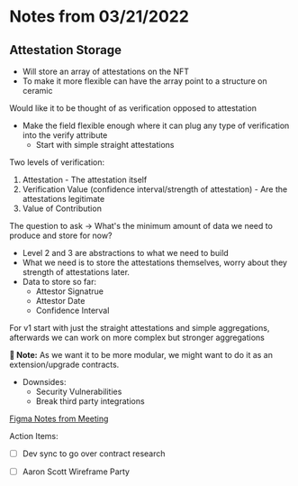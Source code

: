 # Notes from 03/21/2022

## Attestation Storage
- Will store an array of attestations on the NFT
- To make it more flexible can have the array point to a structure on ceramic

Would like it to be thought of as verification opposed to attestation
- Make the field flexible enough where it can plug any type of verification into the verify attribute
    - Start with simple straight attestations

Two levels of verification:
1. Attestation - The attestation itself
2. Verification Value (confidence interval/strength of attestation) - Are the attestations legitimate
3. Value of Contribution

The question to ask -> What's the minimum amount of data we need to produce and store for now?
- Level 2 and 3 are abstractions to what we need to build
- What we need is to store the attestations themselves, worry about they strength of attestations later. 
- Data to store so far:
    - Attestor Signatrue
    - Attestor Date
    - Confidence Interval

For v1 start with just the straight attestations and simple aggregations, afterwards we can work on more complex but stronger aggregations

**📌 Note:** As we want it to be more modular, we might want to do it as an extension/upgrade contracts.
- Downsides:
    - Security Vulnerabilities
    - Break third party integrations

[Figma Notes from Meeting](https://www.figma.com/file/9XsgEpVYvP2FiMsLEGtSIe/Transaction-Status-Flow?node-id=0%3A1)

Action Items:
- [ ] Dev sync to go over contract research
- [ ] Aaron Scott Wireframe Party
    
